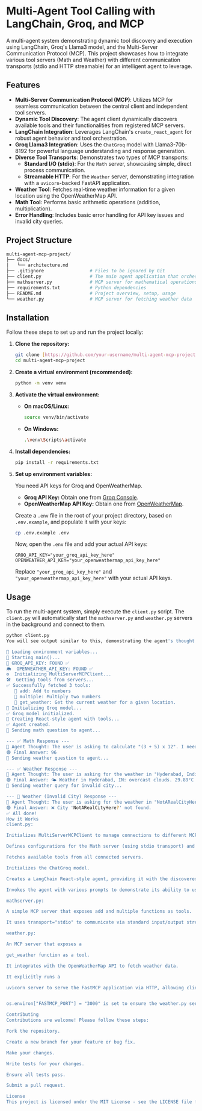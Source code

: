 # Multi-Agent Tool Calling with LangChain, Groq, and MCP

A multi-agent system demonstrating dynamic tool discovery and execution using LangChain, Groq's Llama3 model, and the Multi-Server Communication Protocol (MCP). This project showcases how to integrate various tool servers (Math and Weather) with different communication transports (stdio and HTTP streamable) for an intelligent agent to leverage.

## Features

* **Multi-Server Communication Protocol (MCP)**: Utilizes MCP for seamless communication between the central client and independent tool servers.
* **Dynamic Tool Discovery**: The agent client dynamically discovers available tools and their functionalities from registered MCP servers.
* **LangChain Integration**: Leverages LangChain's `create_react_agent` for robust agent behavior and tool orchestration.
* **Groq Llama3 Integration**: Uses the `ChatGroq` model with Llama3-70b-8192 for powerful language understanding and response generation.
* **Diverse Tool Transports**: Demonstrates two types of MCP transports:
    * **Standard I/O (stdio)**: For the `Math` server, showcasing simple, direct process communication.
    * **Streamable HTTP**: For the `Weather` server, demonstrating integration with a `uvicorn`-backed FastAPI application.
* **Weather Tool**: Fetches real-time weather information for a given location using the OpenWeatherMap API.
* **Math Tool**: Performs basic arithmetic operations (addition, multiplication).
* **Error Handling**: Includes basic error handling for API key issues and invalid city queries.

## Project Structure
```bash
multi-agent-mcp-project/
├── docs/                      
│   └── architecture.md
├── .gitignore                 # Files to be ignored by Git
├── client.py                  # The main agent application that orchestrates tools
├── mathserver.py              # MCP server for mathematical operations
├── requirements.txt           # Python dependencies 
├── README.md                  # Project overview, setup, usage
└── weather.py                 # MCP server for fetching weather data 
```

## Installation

Follow these steps to set up and run the project locally:

1.  **Clone the repository:**

    ```bash
    git clone [https://github.com/your-username/multi-agent-mcp-project.git](https://github.com/your-username/multi-agent-mcp-project.git)
    cd multi-agent-mcp-project
    ```

2.  **Create a virtual environment (recommended):**

    ```bash
    python -m venv venv
    ```

3.  **Activate the virtual environment:**

    * **On macOS/Linux:**
        ```bash
        source venv/bin/activate
        ```
    * **On Windows:**
        ```bash
        .\venv\Scripts\activate
        ```

4.  **Install dependencies:**

    ```bash
    pip install -r requirements.txt
    ```

5.  **Set up environment variables:**

    You need API keys for Groq and OpenWeatherMap.

    * **Groq API Key:** Obtain one from [Groq Console](https://console.groq.com/keys).
    * **OpenWeatherMap API Key:** Obtain one from [OpenWeatherMap](https://openweathermap.org/api).

    Create a `.env` file in the root of your project directory, based on `.env.example`, and populate it with your keys:

    ```bash
    cp .env.example .env
    ```

    Now, open the `.env` file and add your actual API keys:

    ```
    GROQ_API_KEY="your_groq_api_key_here"
    OPENWEATHER_API_KEY="your_openweathermap_api_key_here"
    ```
    Replace `"your_groq_api_key_here"` and `"your_openweathermap_api_key_here"` with your actual API keys.

## Usage

To run the multi-agent system, simply execute the `client.py` script. The `client.py` will automatically start the `mathserver.py` and `weather.py` servers in the background and connect to them.

```bash
python client.py
You will see output similar to this, demonstrating the agent's thought process and the results of tool calls:

🔧 Loading environment variables...
🚀 Starting main()...
🔑 GROQ_API_KEY: FOUND ✅
🌦️  OPENWEATHER_API_KEY: FOUND ✅
⚙️  Initializing MultiServerMCPClient...
🛠️  Getting tools from servers...
✅ Successfully fetched 3 tools:
   🔹 add: Add to numbers
   🔹 multiple: Multiply two numbers
   🔹 get_weather: Get the current weather for a given location. 
🧠 Initializing Groq model...
✅ Groq model initialized.
🤖 Creating React-style agent with tools...
✅ Agent created.
💬 Sending math question to agent...

--- ✅ Math Response ---
🧠 Agent Thought: The user is asking to calculate "(3 + 5) x 12". I need to use the 'add' tool first, then the 'multiple' tool.
🟢 Final Answer: 96
💬 Sending weather question to agent...

--- ✅ Weather Response ---
🧠 Agent Thought: The user is asking for the weather in "Hyderabad, India". I should use the `get_weather` tool with "Hyderabad, India" as the location.
🟢 Final Answer: 🌤️ Weather in Hyderabad, IN: overcast clouds. 29.89°C (feels like 34.02°C), 69% humidity.
💬 Sending weather query for invalid city...

--- 🧪 Weather (Invalid City) Response ---
🧠 Agent Thought: The user is asking for the weather in "NotARealCityHere?". I need to use the `get_weather` tool with "NotARealCityHere?" as the location.
🟢 Final Answer: ❌ City 'NotARealCityHere?' not found.
✅ All done!
How it Works
client.py:

Initializes MultiServerMCPClient to manage connections to different MCP servers.

Defines configurations for the Math server (using stdio transport) and the Weather server (using streamable_http transport via http://localhost:3000).

Fetches available tools from all connected servers.

Initializes the ChatGroq model.

Creates a LangChain React-style agent, providing it with the discovered tools.

Invokes the agent with various prompts to demonstrate its ability to use the add, multiple, and get_weather tools.

mathserver.py:

A simple MCP server that exposes add and multiple functions as tools.

It uses transport="stdio" to communicate via standard input/output streams.

weather.py:

An MCP server that exposes a 

get_weather function as a tool. 

It integrates with the OpenWeatherMap API to fetch weather data. 

It explicitly runs a 

uvicorn server to serve the FastMCP application via HTTP, allowing client.py to connect using streamable_http transport. 


os.environ["FASTMCP_PORT"] = "3000" is set to ensure the weather.py server starts on port 3000. 

Contributing
Contributions are welcome! Please follow these steps:

Fork the repository.

Create a new branch for your feature or bug fix.

Make your changes.

Write tests for your changes.

Ensure all tests pass.

Submit a pull request.

License
This project is licensed under the MIT License - see the LICENSE file for details.
